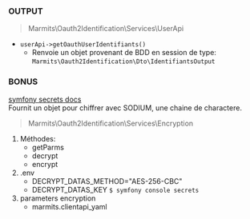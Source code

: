 ### OUTPUT
>Marmits\Oauth2Identification\Services\UserApi

- ``userApi->getOauthUserIdentifiants()``  
  - Renvoie un objet provenant de BDD en session de type:  
  `Marmits\Oauth2Identification\Dto\IdentifiantsOutput`


### BONUS
[symfony secrets docs](https://symfony.com/doc/5.x/configuration/secrets.html)  
Fournit un objet pour chiffrer avec SODIUM, une chaine de charactere.
>Marmits\Oauth2Identification\Services\Encryption
1. Méthodes: 
   - getParms
   - decrypt
   - encrypt
2. .env 
   - DECRYPT_DATAS_METHOD="AES-256-CBC"
   - DECRYPT_DATAS_KEY `$ symfony console secrets`
3. parameters encryption
   - marmits.clientapi_yaml


